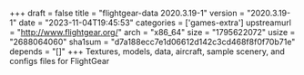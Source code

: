 +++
draft = false
title = "flightgear-data 2020.3.19-1"
version = "2020.3.19-1"
date = "2023-11-04T19:45:53"
categories = ['games-extra']
upstreamurl = "http://www.flightgear.org/"
arch = "x86_64"
size = "1795622072"
usize = "2688064060"
sha1sum = "d7a188ecc7e1d06612d142c3cd468f8f0f70b71e"
depends = "[]"
+++
Textures, models, data, aircraft, sample scenery, and configs files for FlightGear